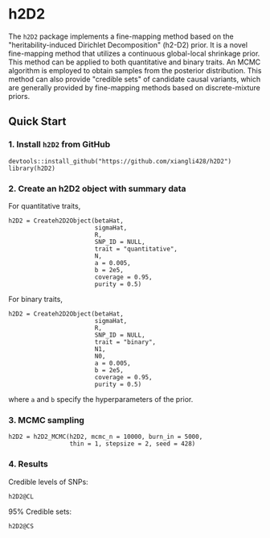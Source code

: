 # h2D2

The `h2D2` package implements a fine-mapping method based on the 
"heritability-induced Dirichlet Decomposition" (h2-D2) prior.
It is a novel fine-mapping method that utilizes a continuous global-local 
shrinkage prior.
This method can be applied to both quantitative and binary traits.
An MCMC algorithm is employed to obtain samples from the posterior 
distribution.
This method can also provide "credible sets" of candidate
causal variants, which are generally provided by fine-mapping methods
based on discrete-mixture priors.

## Quick Start

### 1. Install `h2D2` from GitHub
```
devtools::install_github("https://github.com/xiangli428/h2D2")
library(h2D2)
```
### 2. Create an h2D2 object with summary data

For quantitative traits,
```
h2D2 = Createh2D2Object(betaHat,
                        sigmaHat,
                        R,
                        SNP_ID = NULL,
                        trait = "quantitative",
                        N,
                        a = 0.005,
                        b = 2e5,
                        coverage = 0.95,
                        purity = 0.5)
```
For binary traits,
```
h2D2 = Createh2D2Object(betaHat,
                        sigmaHat,
                        R,
                        SNP_ID = NULL,
                        trait = "binary",
                        N1,
                        N0,
                        a = 0.005,
                        b = 2e5,
                        coverage = 0.95,
                        purity = 0.5)
```
where `a` and `b` specify the hyperparameters of the prior.

### 3. MCMC sampling

```
h2D2 = h2D2_MCMC(h2D2, mcmc_n = 10000, burn_in = 5000, 
                 thin = 1, stepsize = 2, seed = 428)
```

### 4. Results

Credible levels of SNPs:
```
h2D2@CL
```
95% Credible sets:
```
h2D2@CS
```
